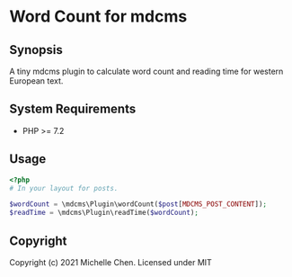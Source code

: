 # Word Count for mdcms

## Synopsis

A tiny mdcms plugin to calculate word count and reading time for western European text.

## System Requirements

* PHP >= 7.2

## Usage

```php
<?php
# In your layout for posts.

$wordCount = \mdcms\Plugin\wordCount($post[MDCMS_POST_CONTENT]);
$readTime = \mdcms\Plugin\readTime($wordCount);
```

## Copyright

Copyright (c) 2021 Michelle Chen. Licensed under MIT
